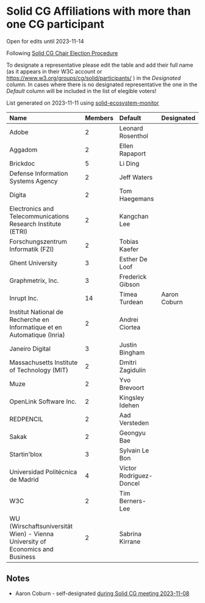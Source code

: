 # Solid CG Affiliations with more than one CG participant

Open for edits until 2023-11-14

Following [Solid CG Chair Election Procedure](https://github.com/solid/specification/discussions/582)

To designate a representative please edit the table and add their full name (as it appears in their W3C account or https://www.w3.org/groups/cg/solid/participants/ ) in the *Designated* column.
In cases where there is no designated representative the one in the *Default* column will be included in the list of elegible voters!

List generated on 2023-11-11 using [solid-ecosystem-monitor](https://github.com/VirginiaBalseiro/solid-ecosystem-monitor/)

| Name                                                                          | Members | Default                 | Designated |
| :---------------------------------------------------------------------------- | :------ | :---------------------- | :--------- |
| Adobe                                                                         | 2       | Leonard Rosenthol       |            |
| Aggadom                                                                       | 2       | Ellen Rapaport          |            |
| Brickdoc                                                                      | 5       | Li Ding                 |            |
| Defense Information Systems Agency                                            | 2       | Jeff Waters             |            |
| Digita                                                                        | 2       | Tom Haegemans           |            |
| Electronics and Telecommunications Research Institute (ETRI)                  | 2       | Kangchan Lee            |            |
| Forschungszentrum Informatik (FZI)                                            | 2       | Tobias Kaefer           |            |
| Ghent University                                                              | 3       | Esther De Loof          |            |
| Graphmetrix, Inc.                                                             | 3       | Frederick Gibson        |            |
| Inrupt Inc.                                                                   | 14      | Timea Turdean           | Aaron Coburn |
| Institut National de Recherche en Informatique et en Automatique (Inria)      | 2       | Andrei Ciortea          |            |
| Janeiro Digital                                                               | 3       | Justin Bingham          |            |
| Massachusetts Institute of Technology (MIT)                                   | 2       | Dmitri Zagidulin        |            |
| Muze                                                                          | 2       | Yvo Brevoort            |            |
| OpenLink Software Inc.                                                        | 2       | Kingsley Idehen         |            |
| REDPENCIL                                                                     | 2       | Aad Versteden           |            |
| Sakak                                                                         | 2       | Geongyu Bae             |            |
| Startin'blox                                                                  | 3       | Sylvain Le Bon          |            |
| Universidad Politécnica de Madrid                                             | 4       | Víctor Rodríguez-Doncel |            |
| W3C                                                                           | 2       | Tim Berners-Lee         |            |
| WU (Wirschaftsuniversität Wien) - Vienna University of Economics and Business | 2       | Sabrina Kirrane         |            |

## Notes

* Aaron Coburn - self-designated [during Solid CG meeting 2023-11-08](https://github.com/solid/specification/pull/595)
